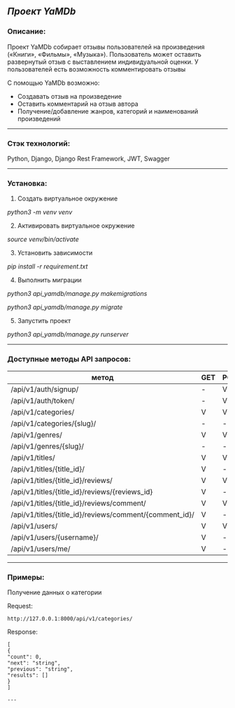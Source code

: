 ***Проект YaMDb***
---
### Описание:
Проект YaMDb собирает отзывы пользователей на произведения («Книги», «Фильмы», «Музыка»).
Пользователь может оставить развернутый отзыв с выставлением индивидуальной оценки.
У пользователей есть возможность комментировать отзывы

С помощью YaMDb возможно:
* Создавать отзыв на произведение
* Оставить комментарий на  отзыв автора
* Получение/добавление жанров, категорий и наименований произведений

---

### Стэк технологий:
Python, Django, Django Rest Framework, JWT, Swagger

---
### Установка:

1. Создать виртуальное окружение

*python3 -m venv venv*

2. Активировать виртуальное окружение

*source venv/bin/activate*

3. Установить зависимости

*pip install -r requirement.txt*

4. Выполнить миграции


*python3 api_yamdb/manage.py makemigrations*

*python3 api_yamdb/manage.py migrate*

5. Запустить проект


*python3 api_yamdb/manage.py runserver*

---
### Доступные методы API запросов:
метод                                            | GET | POST | PUT | PATCH | DEL |
-------------------------------------------------|-----|------|-----|-------|-----|
/api/v1/auth/signup/ | - | V | - | - | - |
/api/v1/auth/token/ | - | V | - | - | - |
/api/v1/categories/  | V | V | - | - | - |
/api/v1/categories/{slug}/  | - | - | - | - | V |
/api/v1/genres/ | V | V | - | - | - |
/api/v1/genres/{slug}/  | - | - | - | - | V |
/api/v1/titles/ | V | V | - | - | - |
/api/v1/titles/{title_id}/ | V | - | - | V | V |
/api/v1/titles/{title_id}/reviews/ | V | V | - | - | - |
/api/v1/titles/{title_id}/reviews/{reviews_id} | V | - | - | V | V |
/api/v1/titles/{title_id}/reviews/comment/ | V | V | - | - | - |
/api/v1/titles/{title_id}/reviews/comment/{comment_id}/ | V | - | - | V | V |
/api/v1/users/ | V | V | - | - | - |
/api/v1/users/{username}/ | V | - | - | V | V |
/api/v1/users/me/ | V | - | - | V | - |

---

### Примеры:
Получение данных о категории

Request:
```
http://127.0.0.1:8000/api/v1/categories/
```
Response:
```
[
{
"count": 0,
"next": "string",
"previous": "string",
"results": []
}
]

---
